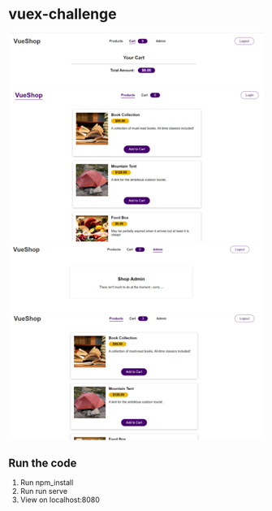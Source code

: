 # vuex-challenge
![Login Page](https://github.com/laiamanda/vuex-challenge/blob/main/vuex-challenge-asset/login.PNG)
![Home Page](https://github.com/laiamanda/vuex-challenge/blob/main/vuex-challenge-asset/homepage.PNG)
![Admin Page](https://github.com/laiamanda/vuex-challenge/blob/main/vuex-challenge-asset/admin%20page.PNG)
![Click to Add Cart](https://github.com/laiamanda/vuex-challenge/blob/main/vuex-challenge-asset/click%20add%20to%20cart.PNG)
## Run the code
1. Run npm_install
2. Run run serve
3. View on localhost:8080
